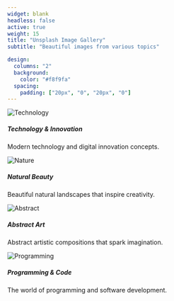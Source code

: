 ```yaml
---
widget: blank
headless: false
active: true
weight: 15
title: "Unsplash Image Gallery"
subtitle: "Beautiful images from various topics"

design:
  columns: "2"
  background:
    color: "#f8f9fa"
  spacing:
    padding: ["20px", "0", "20px", "0"]
---
```


<div class="row">
  <div class="col-md-6 mb-4">
    <div class="card">
      <img src="https://images.unsplash.com/photo-1518709268805-4e9042af2176?ixlib=rb-4.0.3&ixid=M3wxMjA3fDB8MHxwaG90by1wYWdlfHx8fGVufDB8fHx8fA%3D%3D&auto=format&fit=crop&w=1000&q=80" class="card-img-top" alt="Technology">
      <div class="card-body">
        <h5 class="card-title">Technology & Innovation</h5>
        <p class="card-text">Modern technology and digital innovation concepts.</p>
      </div>
    </div>
  </div>
  <div class="col-md-6 mb-4">
    <div class="card">
      <img src="https://images.unsplash.com/photo-1506905925346-21bda4d32df4?ixlib=rb-4.0.3&ixid=M3wxMjA3fDB8MHxwaG90by1wYWdlfHx8fGVufDB8fHx8fA%3D%3D&auto=format&fit=crop&w=1000&q=80" class="card-img-top" alt="Nature">
      <div class="card-body">
        <h5 class="card-title">Natural Beauty</h5>
        <p class="card-text">Beautiful natural landscapes that inspire creativity.</p>
      </div>
    </div>
  </div>
  <div class="col-md-6 mb-4">
    <div class="card">
      <img src="https://images.unsplash.com/photo-1541701494587-cb58502866ab?ixlib=rb-4.0.3&ixid=M3wxMjA3fDB8MHxwaG90by1wYWdlfHx8fGVufDB8fHx8fA%3D%3D&auto=format&fit=crop&w=1000&q=80" class="card-img-top" alt="Abstract">
      <div class="card-body">
        <h5 class="card-title">Abstract Art</h5>
        <p class="card-text">Abstract artistic compositions that spark imagination.</p>
      </div>
    </div>
  </div>
  <div class="col-md-6 mb-4">
    <div class="card">
      <img src="https://images.unsplash.com/photo-1461749280684-dccba630e2f6?ixlib=rb-4.0.3&ixid=M3wxMjA3fDB8MHxwaG90by1wYWdlfHx8fGVufDB8fHx8fA%3D%3D&auto=format&fit=crop&w=1000&q=80" class="card-img-top" alt="Programming">
      <div class="card-body">
        <h5 class="card-title">Programming & Code</h5>
        <p class="card-text">The world of programming and software development.</p>
      </div>
    </div>
  </div>
</div>
